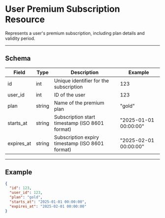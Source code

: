 # User Premium Subscription Resource

Represents a user's premium subscription, including plan details and validity period.


---

## Schema
| Field       | Type    | Description                                      | Example                |
|-------------|---------|--------------------------------------------------|------------------------|
| id          | int     | Unique identifier for the subscription           | 123                    |
| user_id     | int     | ID of the user                                   | 123                    |
| plan        | string  | Name of the premium plan                         | "gold"                |
| starts_at   | string  | Subscription start timestamp (ISO 8601 format)   | "2025-01-01 00:00:00" |
| expires_at  | string  | Subscription expiry timestamp (ISO 8601 format)  | "2025-02-01 00:00:00" |

---

## Example
```json
{
  "id": 123,
  "user_id": 123,
  "plan": "gold",
  "starts_at": "2025-01-01 00:00:00",
  "expires_at": "2025-02-01 00:00:00"
}
```
